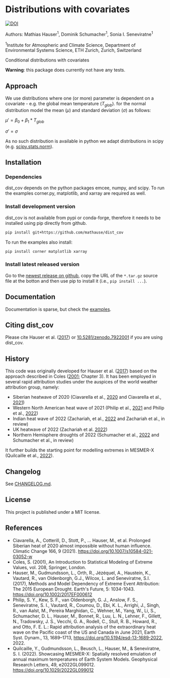 # Distributions with covariates

[![DOI](https://zenodo.org/badge/DOI/10.5281/zenodo.7922002.svg)](https://doi.org/10.5281/zenodo.7922002)

Authors: Mathias Hauser<sup>1</sup>, Dominik Schumacher<sup>1</sup>, Sonia I. Seneviratne<sup>1</sup>

<sup>1</sup>Institute for Atmospheric and Climate Science, Department of Environmental Systems Science, ETH Zurich, Zurich, Switzerland

Conditional distributions with covariates

**Warning**: this package does currently not have any tests.

## Approach

We use distributions where one (or more) parameter is dependent on a covariate - e.g. the global mean temperature ($T_{glob}$). for the normal distribution model the mean ($\mu$) and standard deviation ($\sigma$) as follows:

$\mu' = \beta_0 + \beta_1 * T_{glob}$

$\sigma' = \sigma$

As no such distribution is available in python we adapt distributions in scipy (e.g. [scipy.stats.norm](https://docs.scipy.org/doc/scipy/reference/generated/scipy.stats.norm.html)).


## Installation

### Dependencies

dist_cov depends on the python packages emcee, numpy, and scipy. To run the examples corner.py, matplotlib, and xarray are required as well.


### Install development version

dist_cov is not available from pypi or conda-forge, therefore it needs to be installed using pip directly from github.

```bash
pip install git+https://github.com/mathause/dist_cov
```

To run the examples also install:

```bash
pip install corner matplotlib xarray
```

### Install latest released version

Go to the [newest release on github](https://github.com/mathause/dist_cov/releases/latest), copy the URL of the `*.tar.gz` source file at the botton and then use pip to install it (i.e., `pip install ...`).

## Documentation

Documentation is sparse, but check the [examples](./examples).

## Citing dist_cov

Please cite Hauser et al. ([2017](https://agupubs.onlinelibrary.wiley.com/doi/abs/10.1002/2017EF000612)) or [10.5281/zenodo.7922001](https://doi.org/10.5281/zenodo.7922001) if you are using dist_cov.

## History

This code was originally developed for Hauser et al. ([2017](https://agupubs.onlinelibrary.wiley.com/doi/abs/10.1002/2017EF000612)) based on the approach described in Coles ([2001](https://link.springer.com/book/10.1007/978-1-4471-3675-0); Chapter 3).
It has been employed in several rapid attribution studies under the auspices of the world weather attribution group, namely:
- Siberian heatwave of 2020 (Ciavarella et al., [2020](https://www.worldweatherattribution.org/siberian-heatwave-of-2020-almost-impossible-without-climate-change/) and Ciavarella et al., [2021](https://link.springer.com/article/10.1007/s10584-021-03052-w))
- Western North American heat wave of 2021 (Philip et al., [2021](https://www.worldweatherattribution.org/western-north-american-extreme-heat-virtually-impossible-without-human-caused-climate-change/) and Philip et al., [2022](https://esd.copernicus.org/articles/13/1689/2022/))
- Indian heat wave of 2022 (Zachariah, et al., [2022](https://www.worldweatherattribution.org/climate-change-made-devastating-early-heat-in-india-and-pakistan-30-times-more-likely/) and Zachariah et al., in review)
- UK heatwave of 2022 (Zachariah et al. [2022](https://www.worldweatherattribution.org/without-human-caused-climate-change-temperatures-of-40c-in-the-uk-would-have-been-extremely-unlikely/))
- Northern Hemisphere droughts of 2022 (Schumacher et al., [2022](https://www.worldweatherattribution.org/high-temperatures-exacerbated-by-climate-change-made-2022-northern-hemisphere-droughts-more-likely/) and Schumacher et al., in review)

It further builds the starting point for modelling extremes in MESMER-X (Quilcaille et al., [2022](https://agupubs.onlinelibrary.wiley.com/doi/full/10.1029/2022GL099012)).

## Changelog

See [CHANGELOG.md](CHANGELOG.md).

## License

This project is published under a MIT license.


## References

- Ciavarella, A., Cotterill, D., Stott, P., ... Hauser, M., et al. Prolonged Siberian heat of 2020 almost impossible without human influence. Climatic Change 166, 9 (2021). https://doi.org/10.1007/s10584-021-03052-w
- Coles, S. (2001), An Introduction to Statistical Modeling of Extreme Values, vol. 208, Springer, London.
- Hauser, M., Gudmundsson, L., Orth, R., Jézéquel, A., Haustein, K., Vautard, R., van Oldenborgh, G.J., Wilcox, L. and Seneviratne, S.I. (2017), Methods and Model Dependency of Extreme Event Attribution: The 2015 European Drought. Earth's Future, 5: 1034-1043. https://doi.org/10.1002/2017EF000612
- Philip, S. Y., Kew, S. F., van Oldenborgh, G. J., Anslow, F. S., Seneviratne, S. I., Vautard, R., Coumou, D., Ebi, K. L., Arrighi, J., Singh, R., van Aalst, M., Pereira Marghidan, C., Wehner, M., Yang, W., Li, S., Schumacher, D. L., Hauser, M., Bonnet, R., Luu, L. N., Lehner, F., Gillett, N., Tradowsky, J. S., Vecchi, G. A., Rodell, C., Stull, R. B., Howard, R., and Otto, F. E. L.: Rapid attribution analysis of the extraordinary heat wave on the Pacific coast of the US and Canada in June 2021, Earth Syst. Dynam., 13, 1689–1713, https://doi.org/10.5194/esd-13-1689-2022, 2022.
- Quilcaille, Y., Gudmundsson, L., Beusch, L., Hauser, M., & Seneviratne, S. I. (2022). Showcasing MESMER-X: Spatially resolved emulation of annual maximum temperatures of Earth System Models. Geophysical Research Letters, 49, e2022GL099012. https://doi.org/10.1029/2022GL099012
